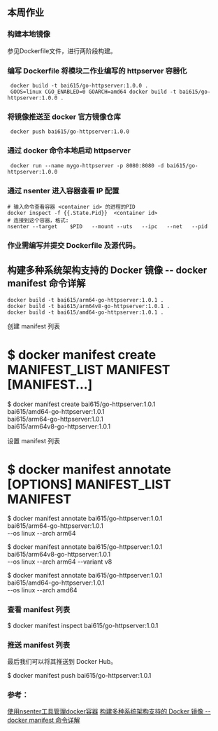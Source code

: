 ## 本周作业

### 构建本地镜像
参见Dockerfile文件，进行两阶段构建。

### 编写 Dockerfile 将模块二作业编写的 httpserver 容器化
```shell
 docker build -t bai615/go-httpserver:1.0.0 . 
 GOOS=linux CGO_ENABLED=0 GOARCH=amd64 docker build -t bai615/go-httpserver:1.0.0 . 
```

### 将镜像推送至 docker 官方镜像仓库
```shell
 docker push bai615/go-httpserver:1.0.0
```

### 通过 docker 命令本地启动 httpserver
```shell
 docker run --name mygo-httpserver -p 8080:8080 -d bai615/go-httpserver:1.0.0
```
### 通过 nsenter 进入容器查看 IP 配置
```shell
# 输入命令查看容器 <container id> 的进程的PID
docker inspect -f {{.State.Pid}}  <container id>
# 连接到这个容器，格式:  
nsenter --target    $PID   --mount --uts   --ipc   --net   --pid
```
### 作业需编写并提交 Dockerfile 及源代码。




## 构建多种系统架构支持的 Docker 镜像 -- docker manifest 命令详解

```shell
docker build -t bai615/arm64-go-httpserver:1.0.1 . 
docker build -t bai615/arm64v8-go-httpserver:1.0.1 . 
docker build -t bai615/amd64-go-httpserver:1.0.1 . 

```
创建 manifest 列表

# $ docker manifest create MANIFEST_LIST MANIFEST [MANIFEST...]
$ docker manifest create bai615/go-httpserver:1.0.1 \
bai615/amd64-go-httpserver:1.0.1 \
bai615/arm64-go-httpserver:1.0.1 \
bai615/arm64v8-go-httpserver:1.0.1

设置 manifest 列表

# $ docker manifest annotate [OPTIONS] MANIFEST_LIST MANIFEST
$ docker manifest annotate bai615/go-httpserver:1.0.1 \
bai615/arm64-go-httpserver:1.0.1 \
--os linux --arch arm64

$ docker manifest annotate bai615/go-httpserver:1.0.1 \
bai615/arm64v8-go-httpserver:1.0.1 \
--os linux --arch arm64 --variant v8

$ docker manifest annotate bai615/go-httpserver:1.0.1 \
bai615/amd64-go-httpserver:1.0.1 \
--os linux --arch amd64

### 查看 manifest 列表

$ docker manifest inspect bai615/go-httpserver:1.0.1

### 推送 manifest 列表
最后我们可以将其推送到 Docker Hub。


$ docker manifest push bai615/go-httpserver:1.0.1

### 参考：
[使用nsenter工具管理docker容器](https://www.jianshu.com/p/73a27f05dd82)
[构建多种系统架构支持的 Docker 镜像 -- docker manifest 命令详解](https://vuepress.mirror.docker-practice.com/image/manifest/)